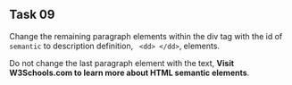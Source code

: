 ## Task 09
Change the remaining paragraph elements within the div tag with the id of `semantic` to description definition,  ` <dd> </dd>`,   elements. 

Do not change the last paragraph element with the text, **Visit W3Schools.com to learn more about HTML semantic elements**.
 
